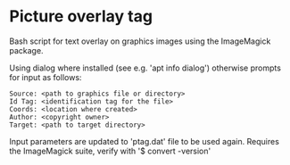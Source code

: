 # Picture overlay tag
Bash script for text overlay on graphics images using the ImageMagick package.

Using dialog where installed (see e.g. 'apt info dialog') otherwise prompts for input as follows:

	Source: <path to graphics file or directory>
	Id Tag: <identification tag for the file>
	Coords: <location where created>
	Author: <copyright owner>
	Target: <path to target directory>

Input parameters are updated to 'ptag.dat' file to be used again.
Requires the ImageMagick suite, verify with '$ convert -version'
